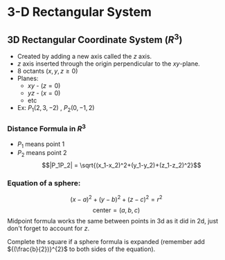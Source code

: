 # 3-D Rectangular System

## 3D Rectangular Coordinate System ($R^3$)
- Created by adding a new axis called the $z$ axis.
- $z$ axis inserted through the origin perpendicular to the $xy$-plane.
- 8 octants ($x, y, z \geq 0$)
- Planes:
	- $xy$ - ($z = 0$)
	- $yz$ - ($x = 0$)
	- etc
- Ex: $P_1 (2, 3, -2)$ , $P_2 (0, -1, 2)$

### Distance Formula in $R^3$
* $P_1$ means point 1
* $P_2$ means point 2
$$|P_1P_2| = \sqrt{(x_1-x_2)^2+(y_1-y_2)+(z_1-z_2)^2}$$

### Equation of a sphere:
$$(x-a)^2+(y-b)^2+(z-c)^2=r^2$$
$$\text{center}=(a,b,c)$$
Midpoint formula works the same between points in 3d as it did in 2d, just don't forget to account for $z$.

Complete the square if a sphere formula is expanded (remember add ${(\frac{b}{2})}^{2}$ to both sides of the equation).
